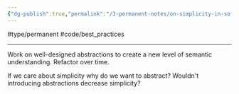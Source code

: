 ```yaml
---
{"dg-publish":true,"permalink":"/3-permanent-notes/on-simplicity-in-software-engineering/","created":"2023-07-28T14:51:31.744+02:00","updated":"2023-08-13T11:12:37.986+02:00"}
---
```


#type/permanent #code/best_practices 

---
Work on well-designed abstractions to create a new level of semantic understanding. Refactor over time.

If we care about simplicity why do we want to abstract? Wouldn't introducing abstractions decrease simplicity?